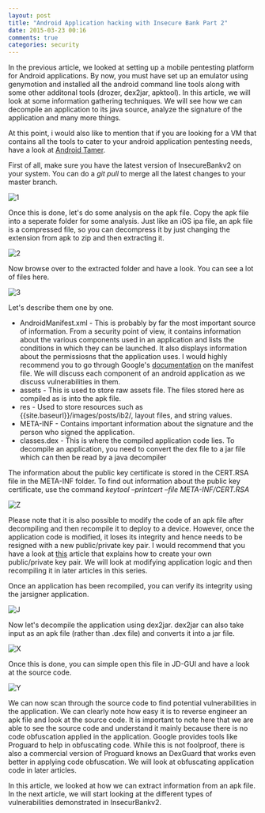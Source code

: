 ```yaml
---
layout: post
title: "Android Application hacking with Insecure Bank Part 2"
date: 2015-03-23 00:16
comments: true
categories: security
---
```


In the previous article, we looked at setting up a mobile pentesting platform for Android applications. By now, you must have set up an emulator using genymotion and installed all the android command line tools along with some other additonal tools (drozer, dex2jar, apktool). In this article, we will look at some information gathering techniques. We will see how we can decompile an application to its java source, analyze the signature of the application and many more things.

At this point, i would also like to mention that if you are looking for a VM that contains all the tools to cater to your android application pentesting needs, have a look at [Android Tamer](https://androidtamer.com/).

<!-- more -->

First of all, make sure you have the latest version of InsecureBankv2 on your system. You can do a _git pull_ to merge all the latest changes to your master branch.

![1]({{site.baseurl}}/images/posts/ib2//1.png)

Once this is done, let's do some analysis on the apk file. Copy the apk file into a seperate folder for some analysis. Just like an iOS ipa file, an apk file is a compressed file, so you can decompress it by just changing the extension from apk to zip and then extracting it.

![2]({{site.baseurl}}/images/posts/ib2//2.png)

Now browse over to the extracted folder and have a look. You can see a lot of files here.

![3]({{site.baseurl}}/images/posts/ib2//3.png)

Let's describe them one by one.

*   AndroidManifest.xml - This is probably by far the most important source of information. From a security point of view, it contains information about the various components used in an application and lists the conditions in which they can be launched. It also displays information about the permissiosns that the application uses. I would highly recommend you to go through Google's [documentation](http://developer.android.com/guide/topics/manifest/manifest-intro.html) on the manifest file. We will discuss each component of an android application as we discuss vulnerabilities in them.
*   assets - This is used to store raw assets file. The files stored here as compiled as is into the apk file.
*   res - Used to store resources such as {{site.baseurl}}/images/posts/ib2/, layout files, and string values.
*   META-INF - Contains important information about the signature and the person who signed the application.
*   classes.dex - This is where the compiled application code lies. To decompile an application, you need to convert the dex file to a jar file which can then be read by a java decompiler

The information about the public key certificate is stored in the CERT.RSA file in the META-INF folder. To find out information about the public key certificate, use the command _keytool –printcert –file META-INF/CERT.RSA_

![Z]({{site.baseurl}}/images/posts/ib2//z.png)

Please note that it is also possible to modify the code of an apk file after decompiling and then recompile it to deploy to a device. However, once the application code is modified, it loses its integrity and hence needs to be resigned with a new public/private key pair. I would recommend that you have a look at [this](http://developer.android.com/tools/publishing/app-signing.html) article that explains how to create your own public/private key pair. We will look at modifying application logic and then recompiling it in later articles in this series.

Once an application has been recompiled, you can verify its integrity using the jarsigner application.

![J]({{site.baseurl}}/images/posts/ib2//j.png)

Now let's decompile the application using dex2jar. dex2jar can also take input as an apk file (rather than .dex file) and converts it into a jar file.

![X]({{site.baseurl}}/images/posts/ib2//x.png)

Once this is done, you can simple open this file in JD-GUI and have a look at the source code.

![Y]({{site.baseurl}}/images/posts/ib2//y.png)

We can now scan through the source code to find potential vulnerabilities in the application. We can clearly note how easy it is to reverse engineer an apk file and look at the source code. It is important to note here that we are able to see the source code and understand it mainly because there is no code obfuscation applied in the application. Google provides tools like Proguard to help in obfuscating code. While this is not foolproof, there is also a commercial version of Proguard knows an DexGuard that works even better in applying code obfuscation. We will look at obfuscating application code in later articles.

In this article, we looked at how we can extract information from an apk file. In the next article, we will start looking at the different types of vulnerabilities demonstrated in InsecurBankv2.
